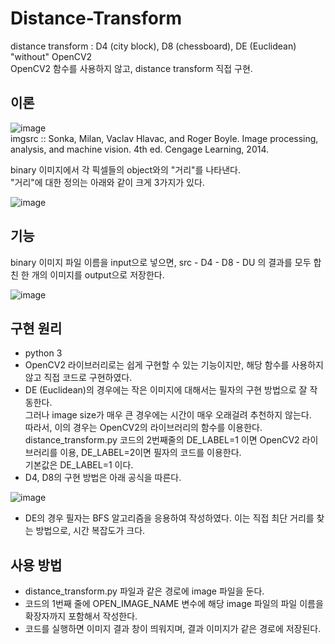 # Distance-Transform
distance transform : D4 (city block), D8 (chessboard), DE (Euclidean) "without" OpenCV2  
OpenCV2 함수를 사용하지 않고, distance transform 직접 구현.  

## 이론
![image](https://user-images.githubusercontent.com/92567571/227986435-97d00f63-df03-4f3d-8016-8e83f4a65e0a.png)  
imgsrc :: Sonka, Milan, Vaclav Hlavac, and Roger Boyle. Image processing, analysis, and machine vision. 4th ed. Cengage Learning, 2014.  
   
binary 이미지에서 각 픽셀들의 object와의 "거리"를 나타낸다.  
"거리"에 대한 정의는 아래와 같이 크게 3가지가 있다.  
   
![image](https://user-images.githubusercontent.com/92567571/227986088-42d73256-7e63-47f8-bcfd-7b5bf2711912.png)  

## 기능
binary 이미지 파일 이름을 input으로 넣으면, src - D4 - D8 - DU 의 결과를 모두 합친 한 개의 이미지를 output으로 저장한다.  
   
![image](https://user-images.githubusercontent.com/92567571/227989783-7b87cb38-95f5-4a0a-b45a-12a68f950fce.png)


## 구현 원리
- python 3
- OpenCV2 라이브러리로는 쉽게 구현할 수 있는 기능이지만, 해당 함수를 사용하지 않고 직접 코드로 구현하였다. 
- DE (Euclidean)의 경우에는 작은 이미지에 대해서는 필자의 구현 방법으로 잘 작동한다.  
그러나 image size가 매우 큰 경우에는 시간이 매우 오래걸려 추천하지 않는다.  
따라서, 이의 경우는 OpenCV2의 라이브러리의 함수를 이용한다.   
distance_transform.py 코드의 2번째줄의 DE_LABEL=1 이면 OpenCV2 라이브러리를 이용, DE_LABEL=2이면 필자의 코드를 이용한다.   
기본값은 DE_LABEL=1 이다.
- D4, D8의 구현 방법은 아래 공식을 따른다.  
   
![image](https://user-images.githubusercontent.com/92567571/227988417-6035dea9-1969-4d66-b4c5-71d9ff9676bc.png)   
- DE의 경우 필자는 BFS 알고리즘을 응용하여 작성하였다. 이는 직접 최단 거리를 찾는 방법으로, 시간 복잡도가 크다.

## 사용 방법
- distance_transform.py 파일과 같은 경로에 image 파일을 둔다.
- 코드의 1번째 줄에 OPEN_IMAGE_NAME 변수에 해당 image 파일의 파일 이름을 확장자까지 포함해서 작성한다.
- 코드를 실행하면 이미지 결과 창이 띄워지며, 결과 이미지가 같은 경로에 저장된다.
